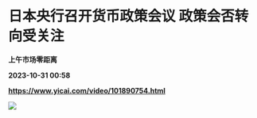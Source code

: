 # 日本央行召开货币政策会议 政策会否转向受关注
**上午市场零距离**

**2023-10-31 00:58**

**https://www.yicai.com/video/101890754.html**

![](http://imgcdn.yicai.com/vms-new/2023/10/c9d72b16-609b-4cb3-8edf-70b13abc3e48_BJMG.jpg)